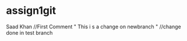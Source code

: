# assign1git
Saad Khan
//First Comment
" This i s a change on newbranch " 
//change done in test branch

